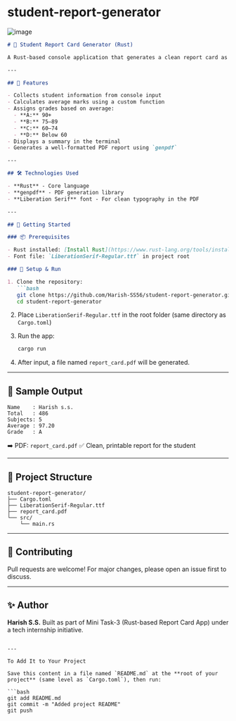 # student-report-generator

![image](https://github.com/user-attachments/assets/b4866e83-afd1-40c5-b2fb-afe2a9200ab5)




````markdown
# 📝 Student Report Card Generator (Rust)

A Rust-based console application that generates a clean report card as a PDF using user input such as student name, total marks, and number of subjects.

---

## 🎯 Features

- Collects student information from console input
- Calculates average marks using a custom function
- Assigns grades based on average:
  - **A:** 90+
  - **B:** 75–89
  - **C:** 60–74
  - **D:** Below 60
- Displays a summary in the terminal
- Generates a well-formatted PDF report using `genpdf`

---

## 🛠️ Technologies Used

- **Rust** - Core language
- **genpdf** - PDF generation library
- **Liberation Serif** font - For clean typography in the PDF

---

## 🚀 Getting Started

### 📦 Prerequisites

- Rust installed: [Install Rust](https://www.rust-lang.org/tools/install)
- Font file: `LiberationSerif-Regular.ttf` in project root

### 🔧 Setup & Run

1. Clone the repository:
   ```bash
   git clone https://github.com/Harish-SS56/student-report-generator.git
   cd student-report-generator
````

2. Place `LiberationSerif-Regular.ttf` in the root folder (same directory as `Cargo.toml`)

3. Run the app:

   ```bash
   cargo run
   ```

4. After input, a file named `report_card.pdf` will be generated.

---

## 📄 Sample Output

```
Name    : Harish s.s.
Total   : 486
Subjects: 5
Average : 97.20
Grade   : A
```

➡️ PDF: `report_card.pdf`
✅ Clean, printable report for the student

---

## 📁 Project Structure

```
student-report-generator/
├── Cargo.toml
├── LiberationSerif-Regular.ttf
├── report_card.pdf
└── src/
    └── main.rs
```

---

## 🤝 Contributing

Pull requests are welcome! For major changes, please open an issue first to discuss.

---

## ✨ Author

**Harish S.S.**
Built as part of Mini Task-3 (Rust-based Report Card App) under a tech internship initiative.

````

---

To Add It to Your Project

Save this content in a file named `README.md` at the **root of your project** (same level as `Cargo.toml`), then run:

```bash
git add README.md
git commit -m "Added project README"
git push
````


